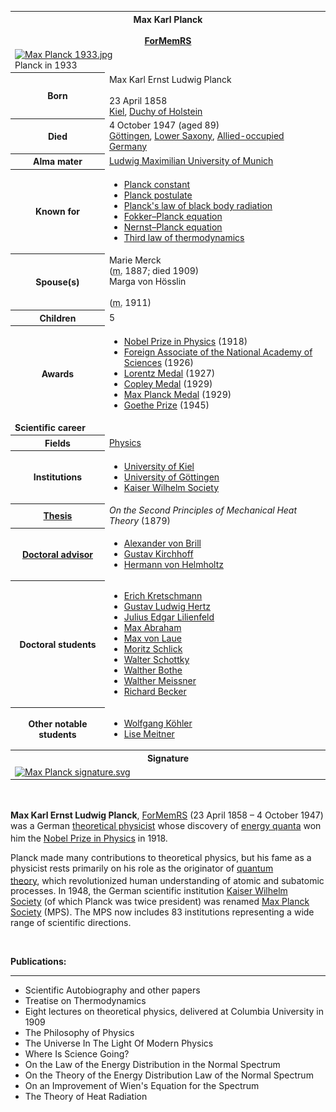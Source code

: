 <table class="infobox biography vcard">
<tbody>
<tr>
<th colspan="2">
<div class="fn">Max Karl Planck</div>
<br />
<div class="honorific-suffix"><span class="noexcerpt nowraplinks"><a class="mw-redirect" title="Foreign Member of the Royal Society" href="https://en.wikipedia.org/wiki/Foreign_Member_of_the_Royal_Society">ForMemRS</a></span></div>
</th>
</tr>
<tr>
<td colspan="2"><a class="image" href="220px-Max_Planck_1933.jpg"><img src="220px-Max_Planck_1933.jpg" srcset="220px-Max_Planck_1933.jpg" alt="Max Planck 1933.jpg" width="220" height="273" data-file-width="2216" data-file-height="2752" /></a>
<div>Planck in 1933</div>
</td>
</tr>
<tr>
<th scope="row">Born</th>
<td>
<div class="nickname">Max Karl Ernst Ludwig Planck</div>
<br />23 April 1858<br />
<div class="birthplace"><a title="Kiel" href="https://en.wikipedia.org/wiki/Kiel">Kiel</a>,&nbsp;<a title="Duchy of Holstein" href="https://en.wikipedia.org/wiki/Duchy_of_Holstein">Duchy of Holstein</a></div>
</td>
</tr>
<tr>
<th scope="row">Died</th>
<td>4 October 1947&nbsp;(aged&nbsp;89)<br />
<div class="deathplace"><a title="G&ouml;ttingen" href="https://en.wikipedia.org/wiki/G%C3%B6ttingen">G&ouml;ttingen</a>,&nbsp;<a title="Lower Saxony" href="https://en.wikipedia.org/wiki/Lower_Saxony">Lower Saxony</a>,&nbsp;<a title="Allied-occupied Germany" href="https://en.wikipedia.org/wiki/Allied-occupied_Germany">Allied-occupied Germany</a></div>
</td>
</tr>
<tr>
<th scope="row">Alma&nbsp;mater</th>
<td><a title="Ludwig Maximilian University of Munich" href="https://en.wikipedia.org/wiki/Ludwig_Maximilian_University_of_Munich">Ludwig Maximilian University of Munich</a></td>
</tr>
<tr>
<th scope="row">Known&nbsp;for</th>
<td>
<div class="plainlist">
<ul>
<li><a title="Planck constant" href="https://en.wikipedia.org/wiki/Planck_constant">Planck constant</a></li>
<li><a title="Planck postulate" href="https://en.wikipedia.org/wiki/Planck_postulate">Planck postulate</a></li>
<li><a class="mw-redirect" title="Planck's law of black body radiation" href="https://en.wikipedia.org/wiki/Planck%27s_law_of_black_body_radiation">Planck's law of black body radiation</a></li>
<li><a title="Fokker&ndash;Planck equation" href="https://en.wikipedia.org/wiki/Fokker%E2%80%93Planck_equation">Fokker&ndash;Planck equation</a></li>
<li><a title="Nernst&ndash;Planck equation" href="https://en.wikipedia.org/wiki/Nernst%E2%80%93Planck_equation">Nernst&ndash;Planck equation</a></li>
<li><a title="Third law of thermodynamics" href="https://en.wikipedia.org/wiki/Third_law_of_thermodynamics">Third law of thermodynamics</a></li>
</ul>
</div>
</td>
</tr>
<tr>
<th scope="row"><span class="nowrap">Spouse(s)</span></th>
<td>
<div class="plainlist">
<div>
<div>Marie Merck</div>
<div></div>
<div></div>
(<abbr title="married">m.</abbr>&nbsp;1887; died&nbsp;1909)<wbr /></div>
<div>
<div>Marga von H&ouml;sslin</div>
&nbsp;
<div></div>
(<abbr title="married">m.</abbr>&nbsp;1911)<wbr /></div>
</div>
</td>
</tr>
<tr>
<th scope="row">Children</th>
<td>5</td>
</tr>
<tr>
<th scope="row">Awards</th>
<td>
<div class="plainlist">
<ul>
<li><a title="Nobel Prize in Physics" href="https://en.wikipedia.org/wiki/Nobel_Prize_in_Physics">Nobel Prize in Physics</a>&nbsp;(1918)</li>
<li><a class="mw-redirect" title="Foreign Associate of the National Academy of Sciences" href="https://en.wikipedia.org/wiki/Foreign_Associate_of_the_National_Academy_of_Sciences">Foreign Associate of the National Academy of Sciences</a>&nbsp;(1926)</li>
<li><a title="Lorentz Medal" href="https://en.wikipedia.org/wiki/Lorentz_Medal">Lorentz Medal</a>&nbsp;(1927)</li>
<li><a title="Copley Medal" href="https://en.wikipedia.org/wiki/Copley_Medal">Copley Medal</a>&nbsp;(1929)</li>
<li><a title="Max Planck Medal" href="https://en.wikipedia.org/wiki/Max_Planck_Medal">Max Planck Medal</a>&nbsp;(1929)</li>
<li><a title="Goethe Prize" href="https://en.wikipedia.org/wiki/Goethe_Prize">Goethe Prize</a>&nbsp;(1945)</li>
</ul>
</div>
</td>
</tr>
<tr>
<td colspan="2"><strong>Scientific career</strong></td>
</tr>
<tr>
<th scope="row">Fields</th>
<td class="category"><a title="Physics" href="https://en.wikipedia.org/wiki/Physics">Physics</a></td>
</tr>
<tr>
<th scope="row">Institutions</th>
<td>
<div class="plainlist">
<ul>
<li><span class="nowrap"><a title="University of Kiel" href="https://en.wikipedia.org/wiki/University_of_Kiel">University of Kiel</a></span></li>
<li><span class="nowrap"><a title="University of G&ouml;ttingen" href="https://en.wikipedia.org/wiki/University_of_G%C3%B6ttingen">University of G&ouml;ttingen</a></span></li>
<li><span class="nowrap"><a title="Kaiser Wilhelm Society" href="https://en.wikipedia.org/wiki/Kaiser_Wilhelm_Society">Kaiser Wilhelm Society</a></span></li>
</ul>
</div>
</td>
</tr>
<tr>
<th scope="row"><a title="Thesis" href="https://en.wikipedia.org/wiki/Thesis">Thesis</a></th>
<td><em>On the Second Principles of Mechanical Heat Theory</em>&nbsp;(1879)</td>
</tr>
<tr>
<th scope="row"><a title="Doctoral advisor" href="https://en.wikipedia.org/wiki/Doctoral_advisor">Doctoral advisor</a></th>
<td>
<div class="plainlist">
<ul>
<li><a title="Alexander von Brill" href="https://en.wikipedia.org/wiki/Alexander_von_Brill">Alexander von Brill</a></li>
<li><a title="Gustav Kirchhoff" href="https://en.wikipedia.org/wiki/Gustav_Kirchhoff">Gustav Kirchhoff</a></li>
<li><a title="Hermann von Helmholtz" href="https://en.wikipedia.org/wiki/Hermann_von_Helmholtz">Hermann von Helmholtz</a></li>
</ul>
</div>
</td>
</tr>
<tr>
<th scope="row">Doctoral students</th>
<td>
<div class="plainlist">
<ul>
<li><span class="nowrap"><a title="Erich Kretschmann" href="https://en.wikipedia.org/wiki/Erich_Kretschmann">Erich Kretschmann</a></span></li>
<li><span class="nowrap"><a title="Gustav Ludwig Hertz" href="https://en.wikipedia.org/wiki/Gustav_Ludwig_Hertz">Gustav Ludwig Hertz</a></span></li>
<li><span class="nowrap"><a title="Julius Edgar Lilienfeld" href="https://en.wikipedia.org/wiki/Julius_Edgar_Lilienfeld">Julius Edgar Lilienfeld</a></span></li>
<li><span class="nowrap"><a title="Max Abraham" href="https://en.wikipedia.org/wiki/Max_Abraham">Max Abraham</a></span></li>
<li><span class="nowrap"><a title="Max von Laue" href="https://en.wikipedia.org/wiki/Max_von_Laue">Max von Laue</a></span></li>
<li><span class="nowrap"><a title="Moritz Schlick" href="https://en.wikipedia.org/wiki/Moritz_Schlick">Moritz Schlick</a></span></li>
<li><span class="nowrap"><a title="Walter H. Schottky" href="https://en.wikipedia.org/wiki/Walter_H._Schottky">Walter Schottky</a></span></li>
<li><span class="nowrap"><a title="Walther Bothe" href="https://en.wikipedia.org/wiki/Walther_Bothe">Walther Bothe</a></span></li>
<li><span class="nowrap"><a title="Walther Meissner" href="https://en.wikipedia.org/wiki/Walther_Meissner">Walther Meissner</a></span></li>
<li><span class="nowrap"><a title="Richard Becker (physicist)" href="https://en.wikipedia.org/wiki/Richard_Becker_(physicist)">Richard Becker</a></span></li>
</ul>
</div>
</td>
</tr>
<tr>
<th scope="row">Other&nbsp;notable students</th>
<td>
<div class="plainlist">
<ul>
<li><a title="Wolfgang K&ouml;hler" href="https://en.wikipedia.org/wiki/Wolfgang_K%C3%B6hler">Wolfgang K&ouml;hler</a></li>
<li><a title="Lise Meitner" href="https://en.wikipedia.org/wiki/Lise_Meitner">Lise Meitner</a></li>
</ul>
</div>
</td>
</tr>
<tr>
<th colspan="2">Signature</th>
</tr>
<tr>
<td colspan="2"><a class="image" href="150px-Max_Planck_signature.svg.png"><img src="150px-Max_Planck_signature.svg.png" srcset="150px-Max_Planck_signature.svg.png" alt="Max Planck signature.svg" width="150" height="37" data-file-width="512" data-file-height="125" /></a></td>
</tr>
</tbody>
</table>
</br>

<p><strong>Max Karl Ernst Ludwig Planck</strong>,&nbsp;<span class="noexcerpt nowraplinks"><a class="mw-redirect" title="Foreign Member of the Royal Society" href="https://en.wikipedia.org/wiki/Foreign_Member_of_the_Royal_Society">ForMemRS</a></span><sup id="cite_ref-frs_1-0" class="reference"></sup>&nbsp;(23 April 1858 &ndash; 4 October 1947) was a German&nbsp;<a class="mw-redirect" title="Theoretical physicist" href="https://en.wikipedia.org/wiki/Theoretical_physicist">theoretical physicist</a>&nbsp;whose discovery of&nbsp;<a title="Quantum mechanics" href="https://en.wikipedia.org/wiki/Quantum_mechanics">energy quanta</a>&nbsp;won him the&nbsp;<a title="Nobel Prize in Physics" href="https://en.wikipedia.org/wiki/Nobel_Prize_in_Physics">Nobel Prize in Physics</a>&nbsp;in 1918.<sup id="cite_ref-4" class="reference"></sup></p>
<p>Planck made many contributions to theoretical physics, but his fame as a physicist rests primarily on his role as the originator of&nbsp;<a title="Quantum mechanics" href="https://en.wikipedia.org/wiki/Quantum_mechanics">quantum theory</a>,<sup id="cite_ref-5" class="reference"></sup>&nbsp;which revolutionized human understanding of atomic and subatomic processes. In 1948, the German scientific institution&nbsp;<a title="Kaiser Wilhelm Society" href="https://en.wikipedia.org/wiki/Kaiser_Wilhelm_Society">Kaiser Wilhelm Society</a>&nbsp;(of which Planck was twice president) was renamed&nbsp;<a title="Max Planck Society" href="https://en.wikipedia.org/wiki/Max_Planck_Society">Max Planck Society</a>&nbsp;(MPS). The MPS now includes 83 institutions representing a wide range of scientific directions.</p>

</br>
<p><strong> Publications: </strong></p>
<hr>
<ul>


 <li><a target="_blank" href="https://github.com/manjunath5496/Max-Planck-Papers/blob/master/tst(15).pdf" style="text-decoration:none;">Scientific Autobiography and other papers</a></li>
                            
 <li><a target="_blank" href="https://github.com/manjunath5496/Max-Planck-Papers/blob/master/tst(16).pdf" style="text-decoration:none;">Treatise on Thermodynamics</a></li>

<li><a target="_blank" href="https://github.com/manjunath5496/Max-Planck-Papers/blob/master/tst(17).pdf" style="text-decoration:none;">Eight lectures on theoretical physics, delivered at Columbia University in 1909</a></li>
 <li><a target="_blank" href="https://github.com/manjunath5496/Max-Planck-Papers/blob/master/tst(18).pdf" style="text-decoration:none;">The Philosophy of Physics</a></li>                              

 <li><a target="_blank" href="https://github.com/manjunath5496/Max-Planck-Papers/blob/master/tst(19).pdf" style="text-decoration:none;">The Universe In The Light Of Modern Physics</a></li>
                            
 <li><a target="_blank" href="https://github.com/manjunath5496/Max-Planck-Papers/blob/master/tst(20).pdf" style="text-decoration:none;">Where Is Science Going?</a></li>

<li><a target="_blank" href="https://github.com/manjunath5496/Max-Planck-Papers/blob/main/p(1).pdf" style="text-decoration:none;">On the Law of the Energy Distribution
in the Normal Spectrum</a></li>

 <li><a target="_blank" href="https://github.com/manjunath5496/Max-Planck-Papers/blob/main/p(2).pdf" style="text-decoration:none;">On the Theory of the Energy Distribution Law of the Normal Spectrum</a></li>

<li><a target="_blank" href="https://github.com/manjunath5496/Max-Planck-Papers/blob/main/p(3).pdf" style="text-decoration:none;">On an Improvement of Wien's Equation for the Spectrum</a></li>
 <li><a target="_blank" href="https://github.com/manjunath5496/Max-Planck-Papers/blob/main/p(4).pdf" style="text-decoration:none;">The Theory of Heat Radiation</a></li>                              



</ul>
